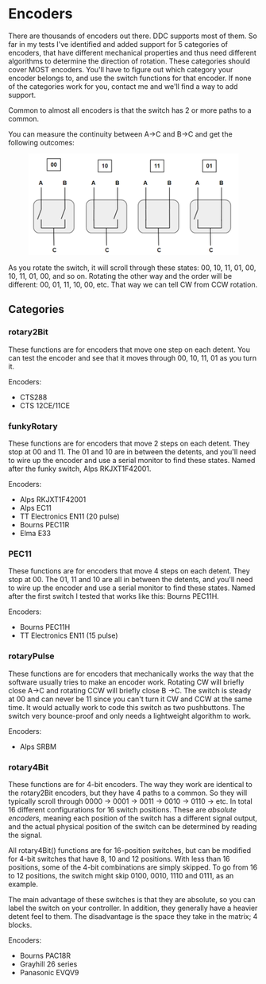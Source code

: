 # Encoders

There are thousands of encoders out there. DDC supports most of them. So far in my tests I've identified and added support for 5 categories of encoders, that have different mechanical properties and thus need different algorithms to determine the direction of rotation. These categories should cover MOST encoders. You'll have to figure out which category your encoder belongs to, and use the switch functions for that encoder. If none of the categories work for you, contact me and we'll find a way to add support.&#x20;

Common to almost all encoders is that the switch has 2 or more paths to a common.&#x20;

You can measure the continuity between A->C and B->C and get the following outcomes:

<figure><img src="../../.gitbook/assets/image (3) (2) (1).png" alt=""><figcaption></figcaption></figure>

As you rotate the switch, it will scroll through these states: 00, 10, 11, 01, 00, 10, 11, 01, 00, and so on. Rotating the other way and the order will be different: 00, 01, 11, 10, 00, etc. That way we can tell CW from CCW rotation.&#x20;

## Categories

### rotary2Bit

These functions are for encoders that move one step on each detent. You can test the encoder and see that it moves through 00, 10, 11, 01 as you turn it.

Encoders:

* CTS288
* CTS 12CE/11CE

### funkyRotary

These functions are for encoders that move 2 steps on each detent. They stop at 00 and 11. The 01 and 10 are in between the detents, and you'll need to wire up the encoder and use a serial monitor to find these states. Named after the funky switch, Alps RKJXT1F42001.

Encoders:

* Alps RKJXT1F42001
* Alps EC11
* TT Electronics EN11 (20 pulse)
* Bourns PEC11R
* Elma E33

### **PEC11**

These functions are for encoders that move 4 steps on each detent. They stop at 00. The 01, 11 and 10 are all in between the detents, and you'll need to wire up the encoder and use a serial monitor to find these states. Named after the first switch I tested that works like this: Bourns PEC11H.

Encoders:

* Bourns PEC11H
* TT Electronics EN11 (15 pulse)

### rotaryPulse

These functions are for encoders that mechanically works the way that the software usually tries to make an encoder work. Rotating CW will briefly close A->C and rotating CCW will briefly close B ->C. The switch is steady at 00 and can never be 11 since you can't turn it CW and CCW at the same time. It would actually work to code this switch as two pushbuttons. The switch very bounce-proof and only needs a lightweight algorithm to work.&#x20;

Encoders:

* Alps SRBM

### rotary4Bit

These functions are for 4-bit encoders. The way they work are identical to the rotary2Bit encoders, but they have 4 paths to a common. So they will typically scroll through 0000 -> 0001 -> 0011 -> 0010 -> 0110 -> etc. In total 16 different configurations for 16 switch positions. These are _absolute encoders,_ meaning each position of the switch has a different signal output, and the actual physical position of the switch can be determined by reading the signal.&#x20;

All rotary4Bit() functions are for 16-position switches, but can be modified for 4-bit switches that have 8, 10 and 12 positions. With less than 16 positions, some of the 4-bit combinations are simply skipped. To go from 16 to 12 positions, the switch might skip 0100, 0010, 1110 and 0111, as an example.&#x20;

The main advantage of these switches is that they are absolute, so you can label the switch on your controller. In addition, they generally have a heavier detent feel to them. The disadvantage is the space they take in the matrix; 4 blocks.&#x20;

Encoders:

* Bourns PAC18R
* Grayhill 26 series
* Panasonic EVQV9
